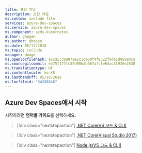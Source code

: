 ```yaml
---
title: 포함 파일
description: 포함 파일
ms.custom: include file
services: azure-dev-spaces
ms.service: azure-dev-spaces
ms.component: azds-kubernetes
author: ghogen
ms.author: ghogen
ms.date: 05/11/2018
ms.topic: include
manager: douge
ms.openlocfilehash: a6ca5c389079e2c1c960f4f9322f0da1d98890ca
ms.sourcegitcommit: eb75f177fc59d90b1b667afcfe64ac51936e2638
ms.translationtype: HT
ms.contentlocale: ko-KR
ms.lasthandoff: 05/16/2018
ms.locfileid: "34198846"
---
```

## <a name="get-started-on-azure-dev-spaces"></a>Azure Dev Spaces에서 시작

시작하려면 **언어별 가이드**를 선택하세요.

> [!div class="nextstepaction"]
> [.NET Core(VS 코드 & CLI)](../quickstart-netcore.md)

> [!div class="nextstepaction"]
> [.NET Core(Visual Studio 2017)](../quickstart-netcore-visualstudio.md)

> [!div class="nextstepaction"]
> [Node.js(VS 코드 & CLI)](../quickstart-nodejs.md)



